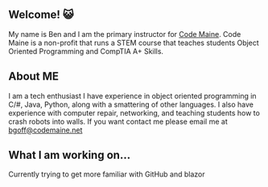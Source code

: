 ## Welcome! :smiley_cat:
My name is Ben and I am the primary instructor for [Code Maine](https://codemaine.net/). Code Maine is a non-profit that runs a STEM course that teaches students Object Oriented Programming and CompTIA A+ Skills.

## About ME
I am a tech enthusiast I have experience in object oriented programming in C/#, Java, Python, along with a smattering of other languages. I also have experience with computer repair, networking, and teaching students how to crash robots into walls. If you want contact me please email me at [bgoff@codemaine.net](mailto:bgoff@codemaine.net)

## What I am working on...
Currently trying to get more familiar with GitHub and blazor
